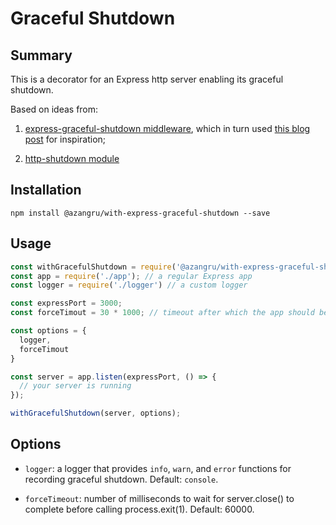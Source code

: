 # Graceful Shutdown

## Summary
This is a decorator for an Express http server enabling its graceful shutdown.

Based on ideas from:

1) [express-graceful-shutdown middleware](https://github.com/serby/express-graceful-shutdown), which in turn used [this blog post](http://blog.argteam.com/coding/hardening-node-js-for-production-part-3-zero-downtime-deployments-with-nginx) for inspiration;

2) [http-shutdown module](https://github.com/thedillonb/http-shutdown)

## Installation

`npm install @azangru/with-express-graceful-shutdown --save`

## Usage

```javascript
const withGracefulShutdown = require('@azangru/with-express-graceful-shutdown');
const app = require('./app'); // a regular Express app
const logger = require('./logger') // a custom logger

const expressPort = 3000;
const forceTimout = 30 * 1000; // timeout after which the app should be shut down forcefully

const options = {
  logger,
  forceTimout
}

const server = app.listen(expressPort, () => {
  // your server is running
});

withGracefulShutdown(server, options);
```

## Options

- `logger`: a logger that provides `info`, `warn`, and `error` functions for recording graceful shutdown. Default: `console`.

- `forceTimeout`: number of milliseconds to wait for server.close() to complete before calling process.exit(1). Default: 60000.
